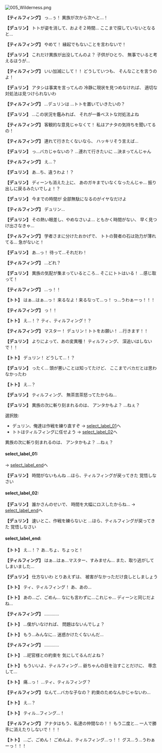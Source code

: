 
![005_Wilderness.png](../images/backgrounds/005_Wilderness.png)

**【ティルフィング】**
っ…ぅ！
異族が次から次へと…！

**【デュリン】**
トトが姿を消して、およそ２時間…
ここまで探していないとなると…

**【ティルフィング】**
やめて！
縁起でもないことを言わないで！

**【デュリン】**
これだけ異族が出没してんのよ？
子供がひとり、
無事でいると考えるほうが…

**【ティルフィング】**
いい加減にして！！
どうしていつも、
そんなことを言うのよ！

**【デュリン】**
アタシは事実を言ってんの
冷静に現状を見つめなければ、
適切な対処法は見つけられないわ

**【ティルフィング】**
…デュリンは
…トトを置いていきたいの？

**【デュリン】**
…この状況を鑑みれば、
それが一番ベストな対処法よね

**【ティルフィング】**
客観的な意見じゃなくて！
私はアナタの気持ちを聞いてるの！

**【ティルフィング】**
連れて行きたくないなら、
ハッキリそう言えば…

**【デュリン】**
っ…バカじゃないの？
…連れて行きたいに
…決まってんじゃん

**【ティルフィング】**
え…？

**【デュリン】**
あ…ち、違うわよ！？

**【デュリン】**
ディーンも消えた上に、
あのガキまでいなくなったんじゃ…
振り出しに戻るみたいでしょ！？

**【デュリン】**
今までの時間が
全部無駄になるのがイヤなだけよ

**【ティルフィング】**
デュリン…

**【デュリン】**
その熱い眼差し、やめなさいよ…
ともかく時間がない、
早く見つけ出さなきゃ…

**【ティルフィング】**
学者さまに分けたおかげで、
トトの賢者の石は効力が薄れてる…
急がないと！

**【デュリン】**
あ…っ！
待って…それだわ！

**【ティルフィング】**
…どれ？

**【デュリン】**
異族の気配が集まっているところ…
そこにトトはいる！
…感じ取って！

**【ティルフィング】**
…っ！！

**【トト】**
はぁ…はぁ…っ！
来るなよ！来るなって…っ！
っ…うわぁーっ！！！

**【ティルフィング】**
っ！！

**【トト】**
え…！？
ティ、ティルフィング！？

**【ティルフィング】**
マスター！
デュリン！トトをお願い！
…行きます！！

**【デュリン】**
よりによって、あの変異種！
ティルフィング、
深追いはしないで！！

**【トト】**
デュリン！
どうして…！？

**【デュリン】**
ったく…
頭が悪いことは知ってたけど、
ここまでバカだとは思わなかったわ

**【トト】**
え…？

**【デュリン】**
ティルフィング、
無茶苦茶怒ってたからね…

**【デュリン】**
異族の次に斬り刻まれるのは、
アンタかもよ？
…ねぇ？

選択肢:
- デュリン、俺達は作戦を練り直すぞ → [select_label_01](#select_label_01)へ
- トトはティルフィングに任せよう → [select_label_02](#select_label_02)へ

異族の次に斬り刻まれるのは、
アンタかもよ？
…ねぇ？

#### select_label_01:
 → [select_label_end](#select_label_end)へ

**【デュリン】**
時間がないもんね
…ほら、ティルフィングが戻ってきた
覚悟しなさい

#### select_label_02:

**【デュリン】**
誰かさんのせいで、
時間を大幅にロスしたからね…
 → [select_label_end](#select_label_end)へ

**【デュリン】**
速いとこ、作戦を練らないと
…ほら、ティルフィングが戻ってきた
覚悟しなさい

#### select_label_end:

**【トト】**
え…！？
あ…ちょ、ちょっと！

**【ティルフィング】**
はぁ…はぁ…マスター、すみません…
また、取り逃がしてしまいました…

**【デュリン】**
仕方ないわ
とりあえずは、
被害がなかっただけ良しとしましょう

**【トト】**
ティ、ティルフィング！
あ、あの…

**【トト】**
あの…ご、ごめん…
なにも言わずに…これじゃ…
ディーンと同じだよね…

**【ティルフィング】**
…………

**【トト】**
…僕がいなければ、
問題はないんでしょ？

**【トト】**
もう…みんなに…
迷惑かけたくないんだ…

**【ティルフィング】**
…………

**【トト】**
…祀官様との約束を
気にしてるんだよね？

**【トト】**
もういいよ、ティルフィング…
爺ちゃんの目を治すことだけに、
専念して…

**【トト】**
痛…っ！
…ティ、ティルフィング？

**【ティルフィング】**
なんて…バカな子なの？
約束のためなんかじゃないわ…

**【トト】**
え…？

**【トト】**
ティル…フィング…！

**【ティルフィング】**
アナタはもう、私達の仲間なの！！
もう二度と…
一人で勝手に消えたりしないで！！！

**【トト】**
…ご、ごめん！
ごめんよ、ティルフィング…っ！！
グス…う…うわぁーっ！！！